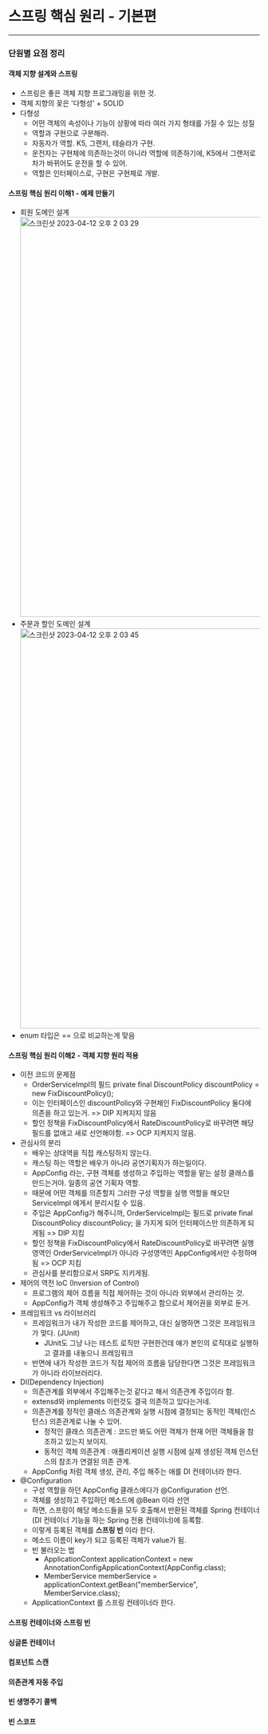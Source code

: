 # 스프링 핵심 원리 - 기본편
-------------
### 단원별 요점 정리

#### 객체 지향 설계와 스프링
- 스프링은 좋은 객체 지향 프로그래밍을 위한 것.
- 객체 지향의 꽃은 '다형성' + SOLID
- 다형성
  - 어떤 객체의 속성이나 기능이 상황에 따라 여러 가지 형태를 가질 수 있는 성질
  - 역할과 구현으로 구분해라.
  - 자동자가 역할. K5, 그랜저, 테슬라가 구현.
  - 운전자는 구현체에 의존하는것이 아니라 역할에 의존하기에, K5에서 그랜저로 차가 바뀌어도 운전을 할 수 있어.
  - 역할은 인터페이스로, 구현은 구현체로 개발.


#### 스프링 핵심 원리 이해1 - 예제 만들기
- 회원 도메인 설계 <br> <img width="800" alt="스크린샷 2023-04-12 오후 2 03 29" src="https://user-images.githubusercontent.com/93418349/231354927-75869b32-5272-4f3b-bf84-9badfa09dcc9.png">
- 주문과 할인 도메인 설계 <br> <img width="800" alt="스크린샷 2023-04-12 오후 2 03 45" src="https://user-images.githubusercontent.com/93418349/231354933-93a3a768-3229-408d-80bc-dc5067ff5c5f.png">
- enum 타입은 == 으로 비교하는게 맞음


#### 스프링 핵심 원리 이해2 - 객체 지향 원리 적용
- 이전 코드의 문제점
  - OrderServiceImpl의 필드 private final DiscountPolicy discountPolicy = new FixDiscountPolicy(); 
  - 이는 인터페이스인 discountPolicy와 구현체인 FixDiscountPolicy 둘다에 의존을 하고 있는거. => DIP 지켜지지 않음
  - 할인 정책을 FixDiscountPolicy에서 RateDiscountPolicy로 바꾸려면 해당 필드를 없애고 새로 선언해야함. => OCP 지켜지지 않음.
- 관심사의 분리
  - 배우는 상대역을 직접 캐스팅하지 않는다.
  - 캐스팅 하는 역할은 배우가 아니라 공연기획자가 하는일이다.
  - AppConfig 라는, 구현 객체를 생성하고 주입하는 역할을 맡는 설정 클래스를 만드는거야. 일종의 공연 기획자 역할.
  - 때문에 어떤 객체를 의존할지 그러한 구성 역할을 실행 역할을 해오던 ServiceImpl 에게서 분리시킬 수 있음.
  - 주입은 AppConfig가 해주니까, OrderServiceImpl는 필드로 private final DiscountPolicy discountPolicy; 을 가지게 되어 인터페이스만 의존하게 되게됨 => DIP 지킴
  - 할인 정책을 FixDiscountPolicy에서 RateDiscountPolicy로 바꾸려면 실행영역인 OrderServiceImpl가 아니라 구성영역인 AppConfig에서만 수정하며 됨 => OCP 지킴
  - 관심사를 분리함으로서 SRP도 지키게됨.
- 제어의 역전 IoC (Inversion of Control)
  -  프로그램의 제어 흐름을 직접 제어하는 것이 아니라 외부에서 관리하는 것. 
  -  AppConfig가 객체 생성해주고 주입해주고 함으로서 제어권을 외부로 둔거.
- 프레임워크 vs 라이브러리
  - 프레임워크가 내가 작성한 코드를 제어하고, 대신 실행하면 그것은 프레임워크가 맞다. (JUnit)
    - JUnit도 그냥 나는 테스트 로직만 구현한건데 얘가 본인의 로직대로 실행하고 결과를 내놓으니 프레임워크
  - 반면에 내가 작성한 코드가 직접 제어의 흐름을 담당한다면 그것은 프레임워크가 아니라 라이브러리다.
- DI(Dependency Injection)
  - 의존관계를 외부에서 주입해주는것 같다고 해서 의존관계 주입이라 함.
  - extensd와 implements 이런것도 결국 의존하고 있다는거네.
  - 의존관계를 정적인 클래스 의존관계와 실행 시점에 결정되는 동적인 객체(인스턴스) 의존관계로 나눌 수 있어.
    - 정적인 클래스 의존관계 : 코드만 봐도 어떤 객체가 현재 어떤 객체들을 참조하고 있는지 보이지.
    - 동적인 객체 의존관계 : 애플리케이션 실행 시점에 실제 생성된 객체 인스턴스의 참조가 연결된 의존 관계.
  - AppConfig 처럼 객체 생성, 관리, 주입 해주는 애를 DI 컨테이너라 한다.
- @Configuration
  - 구성 역할을 하던 AppConfig 클래스에다가 @Configuration 선언.
  - 객체를 생성하고 주입하던 메소드에 @Bean 이라 선언
  - 하면, 스프링이 해당 메소드들을 모두 호출해서 반환된 객체를 Spring 컨테이너(DI 컨테이너 기능을 하는 Spring 전용 컨테이너)에 등록함.
  - 이렇게 등록된 객체를 **스프링 빈** 이라 한다.
  - 메소드 이름이 key가 되고 등록된 객체가 value가 됨.
  - 빈 불러오는 법
    - ApplicationContext applicationContext = new AnnotationConfigApplicationContext(AppConfig.class);
    - MemberService memberService = applicationContext.getBean("memberService", MemberService.class);
  -  ApplicationContext 를 스프링 컨테이너라 한다.


#### 스프링 컨테이너와 스프링 빈
#### 싱글톤 컨테이너
#### 컴포넌트 스캔
#### 의존관계 자동 주입
#### 빈 생명주기 콜백
#### 빈 스코프
